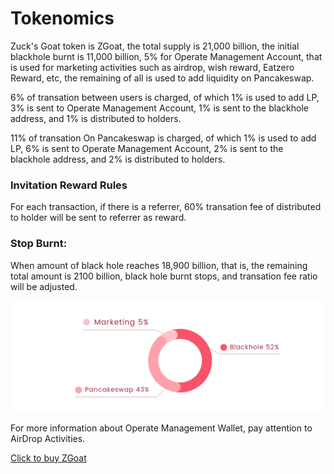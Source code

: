# Tokenomics

Zuck's Goat token is ZGoat, the total supply is 21,000 billion, the initial blackhole burnt is 11,000 billion, 5% for Operate Management Account, that is used for marketing activities such as airdrop, wish reward, Eatzero Reward, etc, the remaining of all is used to add liquidity on Pancakeswap.

6% of transation between users is charged, of which 1% is used to add LP, 3% is sent to Operate Management Account, 1% is sent to the blackhole address, and 1% is distributed to holders.

11% of transation On Pancakeswap is charged,  of which 1% is used to add LP, 6% is sent to Operate Management Account, 2% is sent to the blackhole address, and 2% is distributed to holders.



### Invitation Reward Rules <a id="q2N6Q"></a>

For each transaction, if there is a referrer, 60% transation fee of distributed to holder will be sent to referrer as reward.

### Stop Burnt: <a id="y4Gkm"></a>

When amount of black hole reaches 18,900 billion, that is, the remaining total amount is 2100 billion, black hole burnt stops, and transation fee ratio will be adjusted.

![\( Token allocation \)](../.gitbook/assets/04-dai-bi-fen-pei-.png)

For more information about Operate Management Wallet, pay attention to AirDrop Activities.

[Click to buy ZGoat](https://exchange.pancakeswap.finance/#/swap)  


